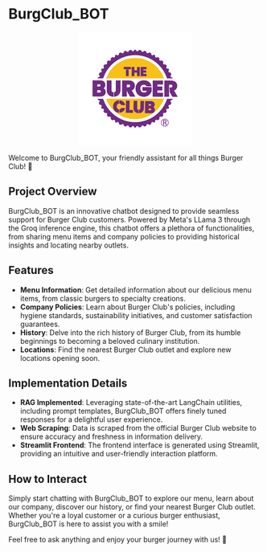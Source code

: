 # BurgClub_BOT

<p align="center">
  <img src="https://github.com/chiragHimself/BurgClub_BOT/blob/main/Demo/burger_club_icon.png" alt="Burger Club">
</p>

Welcome to BurgClub_BOT, your friendly assistant for all things Burger Club! 🍔

## Project Overview

BurgClub_BOT is an innovative chatbot designed to provide seamless support for Burger Club customers. Powered by Meta's LLama 3 through the Groq inference engine, this chatbot offers a plethora of functionalities, from sharing menu items and company policies to providing historical insights and locating nearby outlets. 

## Features

- **Menu Information**: Get detailed information about our delicious menu items, from classic burgers to specialty creations.
- **Company Policies**: Learn about Burger Club's policies, including hygiene standards, sustainability initiatives, and customer satisfaction guarantees.
- **History**: Delve into the rich history of Burger Club, from its humble beginnings to becoming a beloved culinary institution.
- **Locations**: Find the nearest Burger Club outlet and explore new locations opening soon.

## Implementation Details

- **RAG Implemented**: Leveraging state-of-the-art LangChain utilities, including prompt templates, BurgClub_BOT offers finely tuned responses for a delightful user experience.
- **Web Scraping**: Data is scraped from the official Burger Club website to ensure accuracy and freshness in information delivery.
- **Streamlit Frontend**: The frontend interface is generated using Streamlit, providing an intuitive and user-friendly interaction platform.

## How to Interact

Simply start chatting with BurgClub_BOT to explore our menu, learn about our company, discover our history, or find your nearest Burger Club outlet. Whether you're a loyal customer or a curious burger enthusiast, BurgClub_BOT is here to assist you with a smile!

Feel free to ask anything and enjoy your burger journey with us! 🎉
